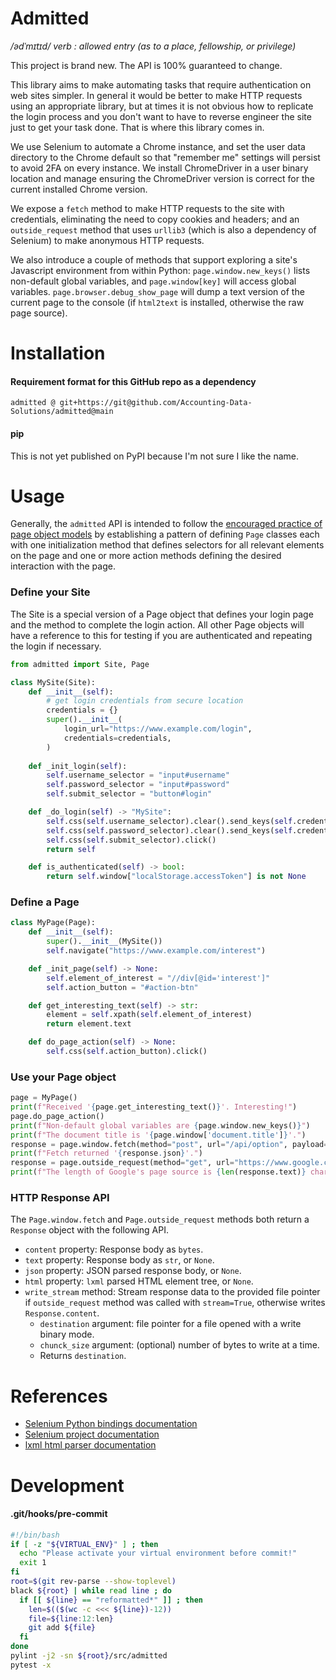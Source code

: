 # Admitted
_/ədˈmɪtɪd/ verb : allowed entry (as to a place, fellowship, or privilege)_

This project is brand new. The API is 100% guaranteed to change.

This library aims to make automating tasks that require
authentication on web sites simpler. In general it would
be better to make HTTP requests using an appropriate
library, but at times it is not obvious how to replicate
the login process and you don't want to have to reverse
engineer the site just to get your task done. That is where
this library comes in.

We use Selenium to automate a Chrome instance, and set the
user data directory to the Chrome default so that "remember
me" settings will persist to avoid 2FA on every instance.
We install ChromeDriver in a user binary location and manage
ensuring the ChromeDriver version is correct for the current
installed Chrome version.

We expose a `fetch` method to make HTTP requests to the site
with credentials, eliminating the need to copy cookies and
headers; and an `outside_request` method that uses `urllib3`
(which is also a dependency of Selenium) to make anonymous
HTTP requests.

We also introduce a couple of methods that support exploring
a site's Javascript environment from within Python:
`page.window.new_keys()` lists non-default global variables,
and `page.window[key]` will access global variables.
`page.browser.debug_show_page` will dump a text version of
the current page to the console (if `html2text` is
installed, otherwise the raw page source).

# Installation
#### Requirement format for this GitHub repo as a dependency
`admitted @ git+https://git@github.com/Accounting-Data-Solutions/admitted@main`

#### pip
This is not yet published on PyPI because I'm not sure I like the name.

# Usage
Generally, the `admitted` API is intended to follow the
[encouraged practice of page object models](https://www.selenium.dev/documentation/test_practices/encouraged/page_object_models/)
by establishing a pattern of defining `Page` classes each
with one initialization method that defines selectors for
all relevant elements on the page and one or more action
methods defining the desired interaction with the page.

### Define your Site
The Site is a special version of a Page object that defines
your login page and the method to complete the login action.
All other Page objects will have a reference to this for
testing if you are authenticated and repeating the login
if necessary.

```python
from admitted import Site, Page

class MySite(Site):
    def __init__(self):
        # get login credentials from secure location
        credentials = {}
        super().__init__(
            login_url="https://www.example.com/login",
            credentials=credentials,
        )
    
    def _init_login(self):
        self.username_selector = "input#username"
        self.password_selector = "input#password"
        self.submit_selector = "button#login"

    def _do_login(self) -> "MySite":
        self.css(self.username_selector).clear().send_keys(self.credentials["username"])
        self.css(self.password_selector).clear().send_keys(self.credentials["password"])
        self.css(self.submit_selector).click()
        return self

    def is_authenticated(self) -> bool:
        return self.window["localStorage.accessToken"] is not None
```

### Define a Page

```python
class MyPage(Page):
    def __init__(self):
        super().__init__(MySite())
        self.navigate("https://www.example.com/interest")

    def _init_page(self) -> None:
        self.element_of_interest = "//div[@id='interest']"
        self.action_button = "#action-btn"

    def get_interesting_text(self) -> str:
        element = self.xpath(self.element_of_interest)
        return element.text

    def do_page_action(self) -> None:
        self.css(self.action_button).click()
```

### Use your Page object

```python
page = MyPage()
print(f"Received '{page.get_interesting_text()}'. Interesting!")
page.do_page_action()
print(f"Non-default global variables are {page.window.new_keys()}")
print(f"The document title is '{page.window['document.title']}'.")
response = page.window.fetch(method="post", url="/api/option", payload={"showInterest": True}, headers={"x-snowflake": "example-option-header"})
print(f"Fetch returned '{response.json}'.")
response = page.outside_request(method="get", url="https://www.google.com")
print(f"The length of Google's page source is {len(response.text)} characters.")
```

### HTTP Response API
The `Page.window.fetch` and `Page.outside_request` methods
both return a `Response` object with the following API.
- `content` property: Response body as `bytes`.
- `text` property: Response body as `str`, or `None`.
- `json` property: JSON parsed response body, or `None`.
- `html` property: `lxml` parsed HTML element tree, or `None`.
- `write_stream` method: Stream response data to the provided file pointer if `outside_request` method was called with `stream=True`, otherwise writes `Response.content`.
  - `destination` argument: file pointer for a file opened with a write binary mode.
  - `chunck_size` argument: (optional) number of bytes to write at a time.
  - Returns `destination`.

# References
- [Selenium Python bindings documentation](https://www.selenium.dev/selenium/docs/api/py/index.html)
- [Selenium project documentation](https://www.selenium.dev/documentation/)
- [lxml html parser documentation](https://lxml.de/lxmlhtml.html)

# Development
#### .git/hooks/pre-commit
```bash
#!/bin/bash
if [ -z "${VIRTUAL_ENV}" ] ; then
  echo "Please activate your virtual environment before commit!"
  exit 1
fi
root=$(git rev-parse --show-toplevel)
black ${root} | while read line ; do
  if [[ ${line} == "reformatted*" ]] ; then
    len=$(($(wc -c <<< ${line})-12))
    file=${line:12:len}
    git add ${file}
  fi
done
pylint -j2 -sn ${root}/src/admitted
pytest -x
```
